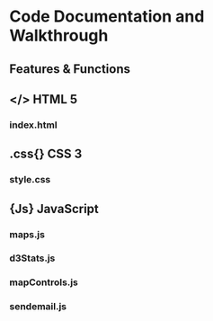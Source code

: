 # Code Documentation and Walkthrough

## Features & Functions

## </> HTML 5
### index.html

## .css{} CSS 3
### style.css

## {Js} JavaScript
### maps.js
### d3Stats.js
### mapControls.js
### sendemail.js




